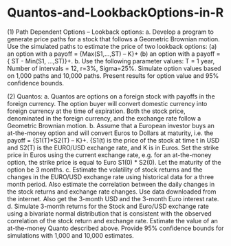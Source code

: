 # Quantos-and-LookbackOptions-in-R

(1)	Path Dependent Options – Lookback options:
    a. Develop a program to generate price paths for a stock that follows a Geometric Brownian motion. Use the simulated paths to               estimate the price of two lookback options: 
        (a) an option with a payoff = {Max(S1,…,ST) – K}+
        (b) an option with a payoff = { ST - Min(S1,     …,ST)}+.
    b. Use the following parameter values: T = 1 year, Number of intervals = 12, r=3%, Sigma=25%.  Simulate option values based on 1,000       paths and 10,000 paths.  Present results for option value and 95% confidence bounds.

(2)	Quantos:
    a. Quantos are options on a foreign stock with payoffs in the foreign currency. The option buyer will convert domestic currency into        foreign currency at the time of expiration. Both the stock price, denominated in the foreign currency, and the exchange rate              follow a Geometric Brownian motion.
    b. Assume that a European investor buys an at-the-money option and will convert Euros to Dollars at maturity, i.e. the payoff =              {S1(T)*S2(T) – K}+.  {S1(t) is the price of the stock at time t in USD and S2(T) is the EURO/USD exchange rate, and K is in Euros.        Set the strike price in Euros using the current exchange rate, e.g. for an at-the-money option, the strike price is equal to Euro        S1(0) * S2(0). Let the maturity of the option be 3 months.
    c. Estimate the volatility of stock returns and the changes in the EURO/USD exchange rate using historical data for a three month           period. Also estimate the correlation between the daily changes in the stock returns and exchange rate changes.  Use data                 downloaded from the internet.  Also get the 3-month USD and the 3-month Euro interest rate.
    d. Simulate 3-month returns for the Stock and Euro/USD exchange rate using a bivariate normal distribution that is consistent with         the observed correlation of the stock return and exchange rate.  Estimate the value of an at-the-money Quanto described above.           Provide 95% confidence bounds for simulations with 1,000 and 10,000 estimates.
